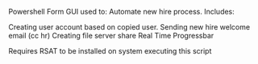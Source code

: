 Powershell Form GUI used to:
Automate new hire process. Includes:

Creating user account based on copied user.
Sending new hire welcome email (cc hr)
Creating file server share
Real Time Progressbar

Requires RSAT to be installed on system executing this script